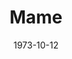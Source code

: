 ---
title: Mame
date: 1973-10-12
closing_date: 1973-10-27
layout: productions
playbill:
Theatre: Theatre Jacksonville
Venue: Little Theatre
cast:
- Patrick Dennis - Age 10: Anthony Mastroianni
- Agnes Gooch: Diane Somerville
- Vera Charles: Nancy Kaye
- Mame Dennis: Yvonne Cummings
- Ralph Devine: David Sears
- M. Lindsay Woolsey: Ken Wittich, Jr.
- Ito: Russ Kirk
- Doorman: Bill Merwin
- Elevator Boy: Tom Young
- Messenger: Steve Winemiller
- Dwight Babcock: Warren Grymes
- Artist: Bill Milton
- Art Model: Cindy DeWees
- Dance Teacher: Gert Berman
- Dancer:
  - Shirley Lightbody
  - Pete Peterson
- Leading Man: Pete Peterson
- Stage Manager: Steve Valliere
- Madame Branislowski: Gert Berman
- Gregor: Tom Corbett
- Beauregard Jackson Pickett Burnside: Jimtom Richardson
- Uncle Jeff: Nick Nicoll
- Cousin Fan: Shirley Cooke
- Sally Cato: Cindy DeWees
- Mother Burnside: Madge Bruner
- Patrick Dennis - Age 19-29: Randy Weedman
- Junior Babcock: Doug Thomas
- Mrs. Upson: Barbara Stillson
- Mr. Upson: Jim Shaw
- Gloria Upson: Roslyn Dunn
- Pegeen Ryan: Connie Wesson
- Peter Dennis: Anthony Mastroianni
- Mame's Friend:
  - Vivienne Campbell
  - Tom Corbett
  - Marlene Crippen
  - Stanley Darden
  - Dave Hammond
  - Roxanne Hayward
  - Shirley Lightbody
  - Carolyn McAfee
  - Bill Merwin
  - Bill Milton
  - Pete Peterson
  - Marge Rocca
  - David Sears
  - Vivienne Shaffer
  - Steve Winemiller
  - JoAnn Wood
  - Tom Young
crew:
- Director: Robert Knowles
- Musical Director: Rosalind MacEnulty
- Choreographer:
  - Buddy Sherwood
  - Shirley Lightbody
- Scene Design: Hal Henderson
- Stage Manager:
  - Doug Thomas
  - Terra Ohl
- Lighting Design:
  - Hal Henderson
  - Kelly Hart
- Lighting Technician:
  - Marcia Patch
  - David West
- Costumes:
  - Gert Berman
  - Mary Coyle
  - Nancy Kaye
  - Marrilee Miles
- Properties:
  - Laurie Kaden
  - Frances Bierbaum
  - Nellie Coyle
  - Geri McCord
  - Jon Pimental
- Set Construction:
  - Brian Cooke
  - Jim Cortez
  - David Stillson
  - Dwight Stillson
  - Doug Thomas
  - Steve Valliere
  - David West
- Stage Crew:
  - Steve Valliere
  - Michael Baker
  - Brian Cooke
  - Jim Cortez
  - David Stillson
  - Dwight Stillson
  - Dale Stillson
  - Tim Young
- Make-up: Hal Henderson
- Publicity: Diane Somerville
- Box Office:
  - Mrs. William Dubow
  - Mr. & Mrs. Vernon Borum
  - Mrs. Ralph Day
  - Mrs. H.L. Gilliatt
  - Mrs. J.F. Henderson
  - Miss Margaret Muller
  - Mrs. Homer S. Reynolds
  - Miss Pat Somers
  - Mrs. Michael Tkac
external_links:
---